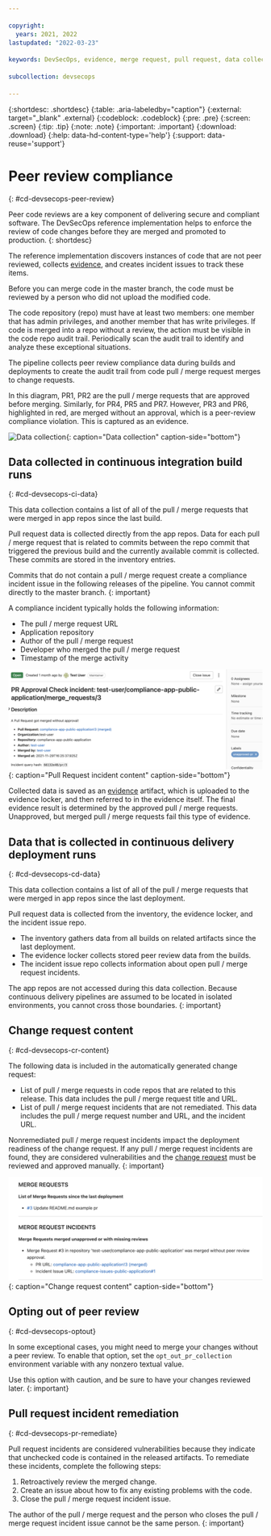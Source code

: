 ```yaml
---

copyright:
  years: 2021, 2022
lastupdated: "2022-03-23"

keywords: DevSecOps, evidence, merge request, pull request, data collection

subcollection: devsecops

---
```


{:shortdesc: .shortdesc}
{:table: .aria-labeledby="caption"}
{:external: target="_blank" .external}
{:codeblock: .codeblock}
{:pre: .pre}
{:screen: .screen}
{:tip: .tip}
{:note: .note}
{:important: .important}
{:download: .download}
{:help: data-hd-content-type='help'}
{:support: data-reuse='support'}

# Peer review compliance
{: #cd-devsecops-peer-review}

Peer code reviews are a key component of delivering secure and compliant software. The DevSecOps reference implementation helps to enforce the review of code changes before they are merged and promoted to production. 
{: shortdesc}

The reference implementation discovers instances of code that are not peer reviewed, collects [evidence](/docs/devsecops?topic=devsecops-cd-devsecops-collect-evidence), and creates incident issues to track these items.

Before you can merge code in the master branch, the code must be reviewed by a person who did not upload the modified code.

The code repository (repo) must have at least two members: one member that has admin privileges, and another member that has write privileges. If code is merged into a repo without a review, the action must be visible in the code repo audit trail. Periodically scan the audit trail to identify and analyze these exceptional situations.

The pipeline collects peer review compliance data during builds and deployments to create the audit trail from code pull / merge request merges to change requests.

In this diagram, PR1, PR2 are the pull / merge requests that are approved before merging. Similarly, for PR4, PR5 and PR7. However, PR3 and PR6, highlighted in red, are merged without an approval, which is a peer-review compliance violation. This is captured as an evidence. 

 ![Data collection](images/data-collection.svg){: caption="Data collection" caption-side="bottom"}
 
## Data collected in continuous integration build runs 
{: #cd-devsecops-ci-data}

This data collection contains a list of all of the pull / merge requests that were merged in app repos since the last build.

Pull request data is collected directly from the app repos. Data for each pull / merge request that is related to commits between the repo commit that triggered the previous build and the currently available commit is collected. These commits are stored in the inventory entries.

Commits that do not contain a pull / merge request create a compliance incident issue in the following releases of the pipeline. You cannot commit directly to the master branch.
{: important}

A compliance incident typically holds the following information:
* The pull / merge request URL
* Application repository
* Author of the pull / merge request
* Developer who merged the pull / merge request
* Timestamp of the merge activity

 ![Pull Request incident content](images/devsecops-pr-incident-issue.png){: caption="Pull Request incident content" caption-side="bottom"}

Collected data is saved as an [evidence](/docs/devsecops?topic=devsecops-cd-devsecops-collect-evidence) artifact, which is uploaded to the evidence locker, and then referred to in the evidence itself. The final evidence result is determined by the approved pull / merge requests. Unapproved, but merged pull / merge requests fail this type of evidence.

## Data that is collected in continuous delivery deployment runs 
{: #cd-devsecops-cd-data}

This data collection contains a list of all of the pull / merge requests that were merged in app repos since the last deployment. 

Pull request data is collected from the inventory, the evidence locker, and the incident issue repo.

* The inventory gathers data from all builds on related artifacts since the last deployment.
* The evidence locker collects stored peer review data from the builds.
* The incident issue repo collects information about open pull / merge request incidents.

The app repos are not accessed during this data collection. Because continuous delivery pipelines are assumed to be located in isolated environments, you cannot cross those boundaries.
{: important}

## Change request content 
{: #cd-devsecops-cr-content}

The following data is included in the automatically generated change request:

* List of pull / merge requests in code repos that are related to this release. This data includes the pull / merge request title and URL.
* List of pull / merge request incidents that are not remediated. This data includes the pull / merge request number and URL, and the incident URL.

Nonremediated pull / merge request incidents impact the deployment readiness of the change request. If any pull / merge request incidents are found, they are considered vulnerabilities and the [change request](/docs/devsecops?topic=devsecops-cd-devsecops-approve-cr) must be reviewed and approved manually.
{: important}

![Change request content](images/devsecops-pr-incident-change-request-content.png){: caption="Change request content" caption-side="bottom"}

## Opting out of peer review
{: #cd-devsecops-optout}

In some exceptional cases, you might need to merge your changes without a peer review. To enable that option, set the `opt_out_pr_collection` environment variable with any nonzero textual value.

Use this option with caution, and be sure to have your changes reviewed later.
{: important}

## Pull request incident remediation
{: #cd-devsecops-pr-remediate}

Pull request incidents are considered vulnerabilities because they indicate that unchecked code is contained in the released artifacts. To remediate these incidents, complete the following steps:

1. Retroactively review the merged change.
1. Create an issue about how to fix any existing problems with the code.
1. Close the pull / merge request incident issue.

The author of the pull / merge request and the person who closes the pull / merge request incident issue cannot be the same person.
{: important}
